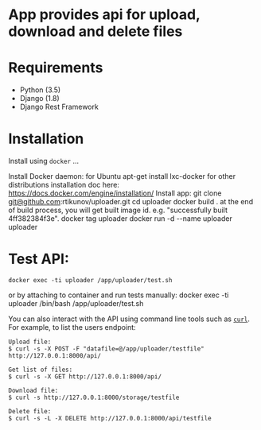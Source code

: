 # App provides api for upload, download and delete files


# Requirements

* Python (3.5)
* Django (1.8)
* Django Rest Framework

# Installation

Install using `docker` ...

Install Docker daemon: 
    for Ubuntu apt-get install lxc-docker 
    for other distributions installation doc here: https://docs.docker.com/engine/installation/
Install app:
    git clone git@github.com:rtikunov/uploader.git
    cd uploader
    docker build .
    at the end of build process, you will get built image id. e.g. "successfully built 4ff382384f3e". 
    docker tag <img-id-from-the-end-of-docker-build> uploader
    docker run -d --name uploader uploader

# Test API:
    docker exec -ti uploader /app/uploader/test.sh

or by attaching to container and run tests manually:
    docker exec -ti uploader /bin/bash
    /app/uploader/test.sh
    
You can also interact with the API using command line tools such as [`curl`](http://curl.haxx.se/). For example, to list the users endpoint:

    Upload file:
    $ curl -s -X POST -F "datafile=@/app/uploader/testfile" http://127.0.0.1:8000/api/

    Get list of files:
    $ curl -s -X GET http://127.0.0.1:8000/api/
    
    Download file:
    $ curl -s http://127.0.0.1:8000/storage/testfile

    Delete file:
    $ curl -s -L -X DELETE http://127.0.0.1:8000/api/testfile
